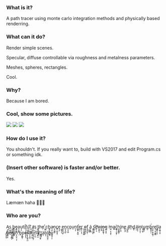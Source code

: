 ### What is it?
A path tracer using monte carlo integration methods and physically based renderring.

### What can it do?
Render simple scenes.

Specular, diffuse controllable via roughness and metalness parameters.

Meshes, spheres, rectangles.

Cool.

### Why?
Because I am bored.

### Cool, show some pictures.
[<img src="https://raw.github.com/pema99/Raytracer/master/Raytracer/Assets/Dragon.png" />](https://raw.github.com/pema99/Raytracer/master/Raytracer/Assets/Dragon.png)
[<img src="https://raw.github.com/pema99/Raytracer/master/Raytracer/Assets/Monkey.png" />](https://raw.github.com/pema99/Raytracer/master/Raytracer/Assets/Monkey.png)
[<img src="https://raw.github.com/pema99/Raytracer/master/Raytracer/Assets/Monkey2.png" />](https://raw.github.com/pema99/Raytracer/master/Raytracer/Assets/Monkey2.png)

### How do I use it?
You shouldn't.
If you really want to, build with VS2017 and edit Program.cs or something idk.

### (Insert other software) is faster and/or better.
Yes.

### What's the meaning of life?
Læmœn haha 🍋🍋🤠

### Who are you?
Ą͍͚͉̺̮͖s̩͕̲̹͜ ̺̼̘̯̻̻b̳̬͓e̡̻̙͓a̜̘̭̻̖u͎̗̠ti̛̠f͈͕̗̤̮ͅu̖̯̺̻͔̬͡l͉̹̝͟ ̟̯a̛͕s̹ ̼͕t̥̙̗̤̣͚h̬e͘ ̪̻́ch͇̘͚̘a̵͉̫̯̹͖n̗̭̮̺̲̖c̳̹̫̺̝̥̜e͉̯̞ ̹̻̭͎͜ͅe̞̬̮̤ͅn̪̹̥͖ͅc̠̱̠̟̺o̲u͙n̯͕̩t͚͇̥̝͍̲̕ͅe͎̟̗r͇̜̗͕̩̖ ̥̱͎͚̯̪̻o̴͕͍͈̭̠̞f̭̟͍͖̩ͅ ̹̺͚ͅá̘̣̟͇ ̼͕̦̖̺ͅs̗̻̹͓͓͡e̛̲̖̹̘w̰̼̱̫͔i̵̬̼̝n̶̥̱͚̱̰̟̹g͏̻͙̝̬ ͘m͖̜͔̖̯̝ͅa͍͕͢c͖͙̣͕͈̞̦̀h̰̺͈̼̳͎í͍̹̪̤n̨e̺̣͍̱ ̨̪̟̺a̬͎͝nd͇̞ ̸̹ͅa͎̭̝͘n̸̗̭̣̫͔ ̷̥͎̮͙u̲͇̮̩m̻̦b͇̭̭̖͕́r̡̰̙͕̬̜͇͔e̢͎͙̖̰̬͇l͖͚̟͎̮͎l͈a̖̰̪͉̬̼ ̸͓̱̫̫ͅo̡̖̫̞n҉̩͔͙̳͔ ͎̰̞̬̘a͇̲͠n̝̖̫̖̠͕ͅ ̗o̡p̯͇͍̩ę̞̙̞r͙̗̟͚̭̠̲ạ̶͎̥̪̠t͕̗̣̬̜͡ì̪̭̗̞͍̗n̖̦̺͝g̸̟̪ ͇̰̤̫̯̥̀t̲͙̗à̤̜b̠̟l̡̖͍̼̭̩e̴̻̠.̶̻͈̘̜̝.
